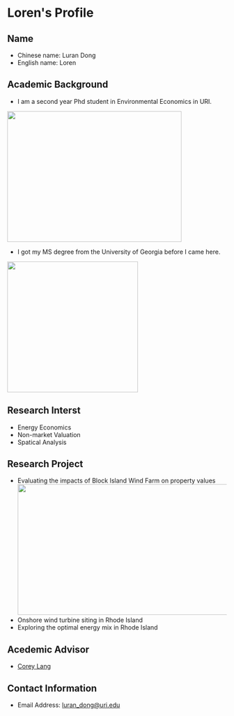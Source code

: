# Loren's Profile
## Name
* Chinese name: Luran Dong 
* English name: Loren
## Academic Background
- I am a second year Phd student in Environmental Economics in URI. 
<img src="https://images.squarespace-cdn.com/content/5936a9052e69cf2cca876569/1521753364463-MTRBM0YQ2Q1BNV0LW0VF/uri1.png?format=1500w&content-type=image%2Fpng" width="400" height="300">

- I got my MS degree from the University of Georgia before I came here. 

<img src="https://christianindex.org/wp-content/uploads/2016/04/UGA-logo.jpg" width="300" height="300">

## Research Interst 
* Energy Economics
* Non-market Valuation
* Spatical Analysis
## Research Project
* Evaluating the impacts of Block Island Wind Farm on property values<img src="https://cdn.vox-cdn.com/thumbor/4hZ9EkPJJRxUQvRT3rWstbN0LOs=/0x0:1280x854/1220x813/filters:focal(538x325:742x529):format(webp)/cdn.vox-cdn.com/uploads/chorus_image/image/59852371/IMG_0441.0.jpg" width="500" height="300">
* Onshore wind turbine siting in Rhode Island
* Exploring the optimal energy mix in Rhode Island
## Acedemic Advisor
* [Corey Lang](https://works.bepress.com/corey_lang/)
## Contact Information
* Email Address: luran_dong@uri.edu


